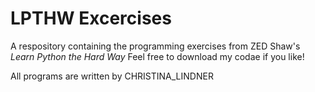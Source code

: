 # LPTHW Excercises
A respository containing the programming exercises from ZED Shaw's
*Learn Python the
Hard Way*
Feel free to download my codae if you like!

All programs are written by CHRISTINA_LINDNER
